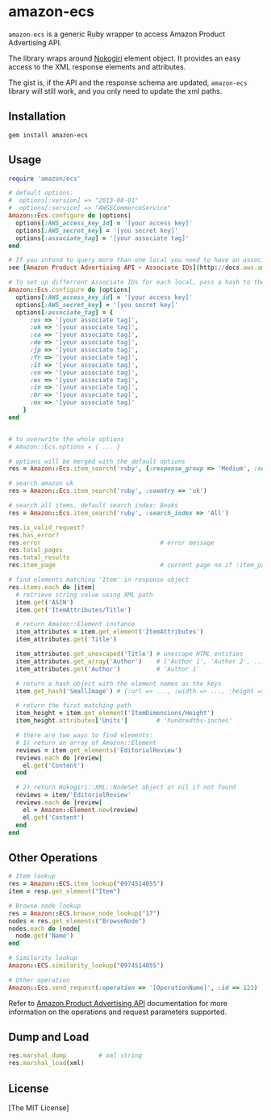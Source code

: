 # amazon-ecs

`amazon-ecs` is a generic Ruby wrapper to access Amazon Product Advertising API.

The library wraps around [Nokogiri](http://www.nokogiri.org/) element object. It provides an easy access to the XML response elements and attributes.

The gist is, if the API and the response schema are updated, `amazon-ecs` library will still work,
and you only need to update the xml paths.

## Installation

```shell
gem install amazon-ecs
```

## Usage

```ruby
require 'amazon/ecs'

# default options:
#  options[:version] => "2013-08-01"
#  options[:service] => "AWSECommerceService"
Amazon::Ecs.configure do |options|
  options[:AWS_access_key_id] = '[your access key]'
  options[:AWS_secret_key] = '[you secret key]'
  options[:associate_tag] = '[your associate tag]'
end

# If you intend to query more than one local you need to have an associate tag for each to receive credit
see [Amazon Product Advertising API - Associate IDs](http://docs.aws.amazon.com/AWSECommerceService/latest/DG/AssociateIDs.html)

# To set up differrent Associate IDs for each local, pass a hash to the options [:associate_tag] in configure for each country local you intend to query
Amazon::Ecs.configure do |options|
  options[:AWS_access_key_id] = '[your access key]'
  options[:AWS_secret_key] = '[you secret key]'
  options[:associate_tag] = {
      :us => '[your associate tag]',
      :uk => '[your associate tag]',
      :ca => '[your associate tag]',
      :de => '[your associate tag]',
      :jp => '[your associate tag]',
      :fr => '[your associate tag]',
      :it => '[your associate tag]',
      :cn => '[your associate tag]',
      :es => '[your associate tag]',
      :in => '[your associate tag]',
      :br => '[your associate tag]',
      :mx => '[your associate tag]'
    }
end


# to overwrite the whole options
# Amazon::Ecs.options = { ... }

# options will be merged with the default options
res = Amazon::Ecs.item_search('ruby', {:response_group => 'Medium', :sort => 'salesrank'})

# search amazon uk
res = Amazon::Ecs.item_search('ruby', :country => 'uk')

# search all items, default search index: Books
res = Amazon::Ecs.item_search('ruby', :search_index => 'All')

res.is_valid_request?
res.has_error?
res.error                                 # error message
res.total_pages
res.total_results
res.item_page                             # current page no if :item_page option is provided

# find elements matching 'Item' in response object
res.items.each do |item|
  # retrieve string value using XML path
  item.get('ASIN')
  item.get('ItemAttributes/Title')

  # return Amazon::Element instance
  item_attributes = item.get_element('ItemAttributes')
  item_attributes.get('Title')

  item_attributes.get_unescaped('Title') # unescape HTML entities
  item_attributes.get_array('Author')    # ['Author 1', 'Author 2', ...]
  item_attributes.get('Author')          # 'Author 1'

  # return a hash object with the element names as the keys
  item.get_hash('SmallImage') # {:url => ..., :width => ..., :height => ...}

  # return the first matching path
  item_height = item.get_element('ItemDimensions/Height')
  item_height.attributes['Units']        # 'hundredths-inches'

  # there are two ways to find elements:
  # 1) return an array of Amazon::Element
  reviews = item.get_elements('EditorialReview')
  reviews.each do |review|
    el.get('Content')
  end

  # 2) return Nokogiri::XML::NodeSet object or nil if not found
  reviews = item/'EditorialReview'
  reviews.each do |review|
    el = Amazon::Element.new(review)
    el.get('Content')
  end
end
```

## Other Operations

```ruby
# Item lookup
res = Amazon::ECS.item_lookup("0974514055")
item = resp.get_element("Item")

# Browse node lookup
res = Amazon::ECS.browse_node_lookup("17")
nodes = res.get_elements("BrowseNode")
nodes.each do |node|
  node.get('Name')
end

# Similarity lookup
Amazon::ECS.similarity_lookup("0974514055")

# Other operation
Amazon::Ecs.send_request(:operation => '[OperationName]', :id => 123)
```

Refer to [Amazon Product Advertising API](https://affiliate-program.amazon.com/gp/advertising/api/detail/main.html)
documentation for more information on the operations and request parameters supported.

## Dump and Load

```ruby
res.marshal_dump         # xml string
res.marshal_load(xml)  
```
## License

[The MIT License]
